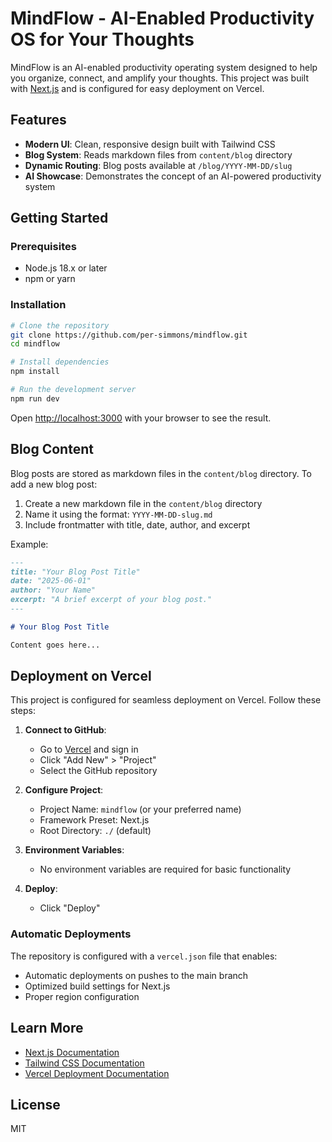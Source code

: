 # MindFlow - AI-Enabled Productivity OS for Your Thoughts

MindFlow is an AI-enabled productivity operating system designed to help you organize, connect, and amplify your thoughts. This project was built with [Next.js](https://nextjs.org) and is configured for easy deployment on Vercel.

## Features

- **Modern UI**: Clean, responsive design built with Tailwind CSS
- **Blog System**: Reads markdown files from `content/blog` directory
- **Dynamic Routing**: Blog posts available at `/blog/YYYY-MM-DD/slug`
- **AI Showcase**: Demonstrates the concept of an AI-powered productivity system

## Getting Started

### Prerequisites

- Node.js 18.x or later
- npm or yarn

### Installation

```bash
# Clone the repository
git clone https://github.com/per-simmons/mindflow.git
cd mindflow

# Install dependencies
npm install

# Run the development server
npm run dev
```

Open [http://localhost:3000](http://localhost:3000) with your browser to see the result.

## Blog Content

Blog posts are stored as markdown files in the `content/blog` directory. To add a new blog post:

1. Create a new markdown file in the `content/blog` directory
2. Name it using the format: `YYYY-MM-DD-slug.md`
3. Include frontmatter with title, date, author, and excerpt

Example:

```markdown
---
title: "Your Blog Post Title"
date: "2025-06-01"
author: "Your Name"
excerpt: "A brief excerpt of your blog post."
---

# Your Blog Post Title

Content goes here...
```

## Deployment on Vercel

This project is configured for seamless deployment on Vercel. Follow these steps:

1. **Connect to GitHub**: 
   - Go to [Vercel](https://vercel.com) and sign in
   - Click "Add New" > "Project"
   - Select the GitHub repository

2. **Configure Project**:
   - Project Name: `mindflow` (or your preferred name)
   - Framework Preset: Next.js
   - Root Directory: `./` (default)

3. **Environment Variables**:
   - No environment variables are required for basic functionality

4. **Deploy**:
   - Click "Deploy"

### Automatic Deployments

The repository is configured with a `vercel.json` file that enables:

- Automatic deployments on pushes to the main branch
- Optimized build settings for Next.js
- Proper region configuration

## Learn More

- [Next.js Documentation](https://nextjs.org/docs)
- [Tailwind CSS Documentation](https://tailwindcss.com/docs)
- [Vercel Deployment Documentation](https://vercel.com/docs/deployments/overview)

## License

MIT
